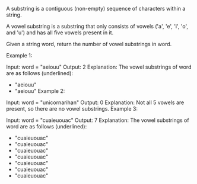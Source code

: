 A substring is a contiguous (non-empty) sequence of characters within a string.

A vowel substring is a substring that only consists of vowels ('a', 'e', 'i', 'o', and 'u') and has all five vowels present in it.

Given a string word, return the number of vowel substrings in word.

Example 1:

Input: word = "aeiouu"
Output: 2
Explanation: The vowel substrings of word are as follows (underlined):
- "aeiouu"
- "aeiouu"
Example 2:

Input: word = "unicornarihan"
Output: 0
Explanation: Not all 5 vowels are present, so there are no vowel substrings.
Example 3:

Input: word = "cuaieuouac"
Output: 7
Explanation: The vowel substrings of word are as follows (underlined):
- "cuaieuouac"
- "cuaieuouac"
- "cuaieuouac"
- "cuaieuouac"
- "cuaieuouac"
- "cuaieuouac"
- "cuaieuouac"
 